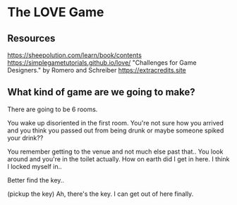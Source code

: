 # The LOVE Game

## Resources
https://sheepolution.com/learn/book/contents
https://simplegametutorials.github.io/love/
"Challenges for Game Designers." by Romero and Schreiber
https://extracredits.site

## What kind of game are we going to make?

There are going to be 6 rooms.

You wake up disoriented in the first room. You're not sure how you arrived and you think you passed out from being drunk or maybe someone spiked your drink??

You remember getting to the venue and not much else past that.. You look around and you're in the toilet actually. How on earth did I get in here. I think I locked myself in.. 

Better find the key..

(pickup the key)
Ah, there's the key. I can get out of here finally.
